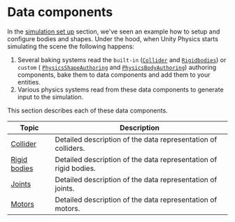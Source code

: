 # Data components

In the [simulation set up](concepts-simulation-set-up.md) section, we've seen an example how to setup and configure bodies and shapes. Under the hood, when Unity Physics starts simulating the scene the following happens:
1. Several baking systems read the `built-in` ([`Collider`](xref:Unity.Physics.Collider) and [`Rigidbodies`](xref:Unity.Physics.RigidBody)) or `custom` ( [`PhysicsShapeAuthoring`](custom-shapes.md) and [`PhysicsBodyAuthoring`](custom-bodies.md)) authoring components, bake them to data components and add them to your entities.
2. Various physics systems read from these data components to generate input to the simulation.

This section describes each of these data components.

| Topic                                      | Description                                                      |
|--------------------------------------------|------------------------------------------------------------------|
| [Collider](physics-collider-components.md) | Detailed description of the data representation of colliders.    |
| [Rigid bodies](concepts-data.md)           | Detailed description of the data representation of rigid bodies. |
| [Joints](custom-joints.md)                 | Detailed description of the data representation of joints.       |
| [Motors](custom-motors.md)                 | Detailed description of the data representation of motors.       |
